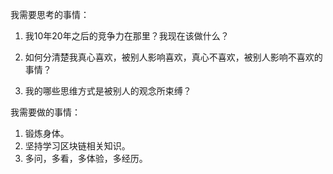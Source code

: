 我需要思考的事情：

1. 我10年20年之后的竞争力在那里？我现在该做什么？

2. 如何分清楚我真心喜欢，被别人影响喜欢，真心不喜欢，被别人影响不喜欢的事情？

3. 我的哪些思维方式是被别人的观念所束缚？

   

我需要做的事情：

1. 锻炼身体。
2. 坚持学习区块链相关知识。
3. 多问，多看，多体验，多经历。